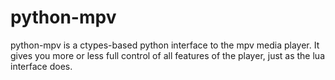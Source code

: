 python-mpv
==========

python-mpv is a ctypes-based python interface to the mpv media player. It gives you more or less full control of all features of the player, just as the lua interface does.
